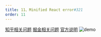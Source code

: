 ```yaml
---
title: 11、Minified React error#321
order: 11
---
```


[知乎相关问题](https://zhuanlan.zhihu.com/p/93773786)
[掘金相关问题](https://juejin.cn/post/6922687641485836301)
[官方说明](https://zh-hans.reactjs.org/warnings/invalid-hook-call-warning.html)
![demo](https://robin2017.github.io/frontend-notes/images/err321.jpg)

